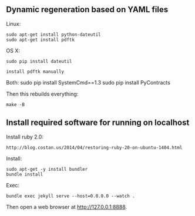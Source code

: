 
Dynamic regeneration based on YAML files
----------------------------------------

Linux:

	sudo apt-get install python-dateutil 
	sudo apt-get install pdftk

OS X:

	sudo pip install dateutil

	install pdftk manually

Both:
	sudo pip install SystemCmd==1.3 
	sudo pip install PyContracts


Then this rebuilds everything:

	make -B


Install required software for running on localhost
--------------------------------------------------

Install ruby 2.0:

	http://blog.costan.us/2014/04/restoring-ruby-20-on-ubuntu-1404.html


Install:

	sudo apt-get -y install bundler
	bundle install


Exec:

	bundle exec jekyll serve --host=0.0.0.0 --watch . 

Then open a web browser at http://127.0.0.1:8888.

